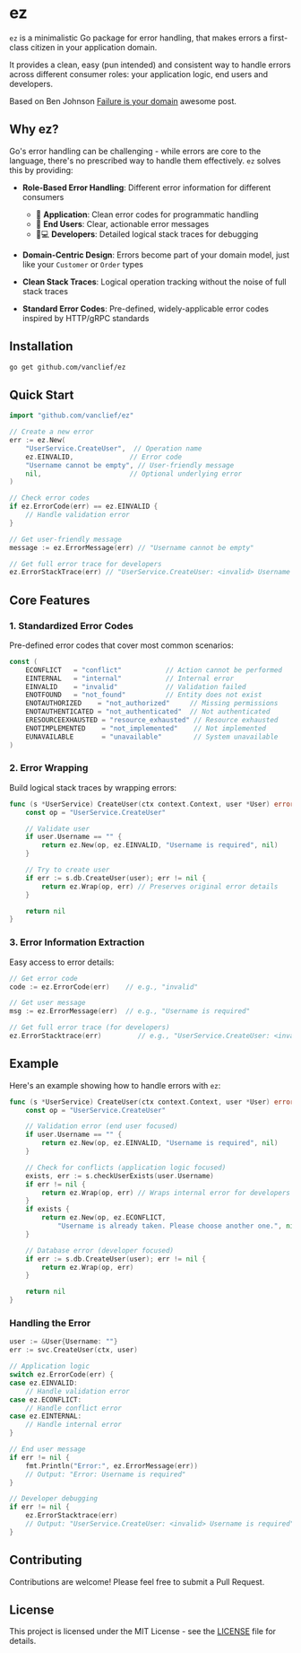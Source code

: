 # ez

`ez` is a minimalistic Go package for error handling, that makes errors a first-class citizen in your application domain.

It provides a clean, easy (pun intended) and consistent way to handle errors across different consumer roles: your application logic, end users and developers.

Based on Ben Johnson [Failure is your domain](https://www.gobeyond.dev/failure-is-your-domain/) awesome post.

## Why ez?

Go's error handling can be challenging - while errors are core to the language, there's no prescribed way to handle them effectively. `ez` solves this by providing:

- **Role-Based Error Handling**: Different error information for different consumers

  - 🤖 **Application**: Clean error codes for programmatic handling
  - 👤 **End Users**: Clear, actionable error messages
  - 👨💻 **Developers**: Detailed logical stack traces for debugging

- **Domain-Centric Design**: Errors become part of your domain model, just like your `Customer` or `Order` types
- **Clean Stack Traces**: Logical operation tracking without the noise of full stack traces
- **Standard Error Codes**: Pre-defined, widely-applicable error codes inspired by HTTP/gRPC standards

## Installation

```bash
go get github.com/vanclief/ez
```

## Quick Start

```go
import "github.com/vanclief/ez"

// Create a new error
err := ez.New(
    "UserService.CreateUser",  // Operation name
    ez.EINVALID,              // Error code
    "Username cannot be empty", // User-friendly message
    nil,                      // Optional underlying error
)

// Check error codes
if ez.ErrorCode(err) == ez.EINVALID {
    // Handle validation error
}

// Get user-friendly message
message := ez.ErrorMessage(err) // "Username cannot be empty"

// Get full error trace for developers
ez.ErrorStackTrace(err) // "UserService.CreateUser: <invalid> Username cannot be empty"
```

## Core Features

### 1. Standardized Error Codes

Pre-defined error codes that cover most common scenarios:

```go
const (
    ECONFLICT   = "conflict"           // Action cannot be performed
    EINTERNAL   = "internal"           // Internal error
    EINVALID    = "invalid"            // Validation failed
    ENOTFOUND   = "not_found"          // Entity does not exist
    ENOTAUTHORIZED    = "not_authorized"     // Missing permissions
    ENOTAUTHENTICATED = "not_authenticated"  // Not authenticated
    ERESOURCEEXHAUSTED = "resource_exhausted" // Resource exhausted
    ENOTIMPLEMENTED    = "not_implemented"    // Not implemented
    EUNAVAILABLE       = "unavailable"        // System unavailable
)
```

### 2. Error Wrapping

Build logical stack traces by wrapping errors:

```go
func (s *UserService) CreateUser(ctx context.Context, user *User) error {
    const op = "UserService.CreateUser"

    // Validate user
    if user.Username == "" {
        return ez.New(op, ez.EINVALID, "Username is required", nil)
    }

    // Try to create user
    if err := s.db.CreateUser(user); err != nil {
        return ez.Wrap(op, err) // Preserves original error details
    }

    return nil
}
```

### 3. Error Information Extraction

Easy access to error details:

```go
// Get error code
code := ez.ErrorCode(err)    // e.g., "invalid"

// Get user message
msg := ez.ErrorMessage(err)  // e.g., "Username is required"

// Get full error trace (for developers)
ez.ErrorStacktrace(err)         // e.g., "UserService.CreateUser: <invalid> Username is required"

```

## Example

Here's an example showing how to handle errors with `ez`:

```go
func (s *UserService) CreateUser(ctx context.Context, user *User) error {
    const op = "UserService.CreateUser"

    // Validation error (end user focused)
    if user.Username == "" {
        return ez.New(op, ez.EINVALID, "Username is required", nil)
    }

    // Check for conflicts (application logic focused)
    exists, err := s.checkUserExists(user.Username)
    if err != nil {
        return ez.Wrap(op, err) // Wraps internal error for developers
    }
    if exists {
        return ez.New(op, ez.ECONFLICT,
            "Username is already taken. Please choose another one.", nil)
    }

    // Database error (developer focused)
    if err := s.db.CreateUser(user); err != nil {
        return ez.Wrap(op, err)
    }

    return nil
}
```

### Handling the Error

```go
user := &User{Username: ""}
err := svc.CreateUser(ctx, user)

// Application logic
switch ez.ErrorCode(err) {
case ez.EINVALID:
    // Handle validation error
case ez.ECONFLICT:
    // Handle conflict error
case ez.EINTERNAL:
    // Handle internal error
}

// End user message
if err != nil {
    fmt.Println("Error:", ez.ErrorMessage(err))
    // Output: "Error: Username is required"
}

// Developer debugging
if err != nil {
    ez.ErrorStacktrace(err)
    // Output: "UserService.CreateUser: <invalid> Username is required"
}
```

## Contributing

Contributions are welcome! Please feel free to submit a Pull Request.

## License

This project is licensed under the MIT License - see the [LICENSE](LICENSE) file for details.
